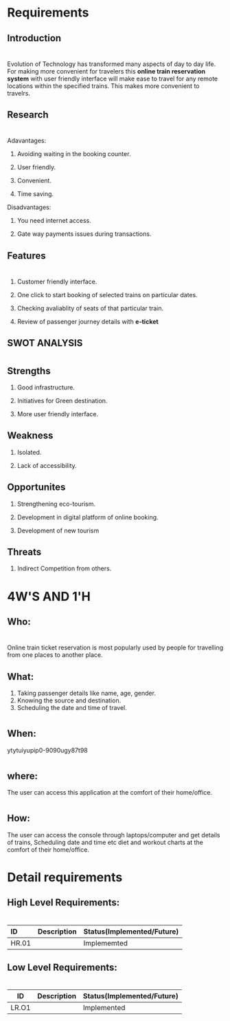 # Requirements
## Introduction
# 
Evolution of Technology has transformed many aspects of day to day life. For making more convenient for travelers this **online train reservation system** with user friendly interface will make ease to travel for any remote locations within the specified trains. This makes more convenient to travelrs.

## Research
#
Adavantages:

1) Avoiding waiting in the booking counter.

2) User friendly.

3) Convenient.

4) Time saving.

Disadvantages:

1) You need internet access.

2) Gate way payments issues during transactions.


## Features 
#
1) Customer friendly interface.

2) One click to start booking of selected trains on particular dates.

3) Checking avaliablity of seats of that particular train.

4)  Review of passenger journey details with **e-ticket** 

## SWOT ANALYSIS
#
## Strengths 
1) Good infrastructure.

2) Initiatives for Green destination.

3) More user friendly interface.

## Weakness
1) Isolated.

2) Lack of accessibility.

## Opportunites
1) Strengthening eco-tourism.

2) Development in digital platform of online booking.

3) Development of new tourism

## Threats
1) Indirect Competition from others.



# 4W'S AND 1'H
## Who:
# 
Online train ticket reservation is most popularly used by people for travelling from one places to another place.

## What:

1) Taking passenger details like name, age, gender.
2) Knowing the source and destination.
3) Scheduling the date and time of travel.
#
## When:
ytytuiyupip0-9090ugy87t98
#
## where:

The user can access this application at the comfort of their home/office.
#
## How:

The user can access the console through laptops/computer and get details of trains, Scheduling date and time etc diet and workout charts at the comfort of their home/office.
#
# Detail requirements
## High Level Requirements:
#
| ID | Description| Status(Implemented/Future)|
|:---|:---|:---|
|HR.01|   | Implememted

## Low Level Requirements:
#
|ID | Description| Status(Implemented/Future)|
|---|---|---|
|LR.O1 |   | Implemented





